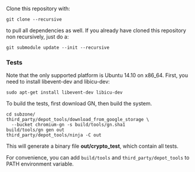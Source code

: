 Clone this repository with:

```git clone --recursive```

to pull all dependencies as well. If you already have cloned this repository
non recursively, just do a:

```git submodule update --init --recursive```

### Tests
Note that the only supported platform is Ubuntu 14.10 on x86_64. First, you
need to install libevent-dev and libicu-dev:

```sudo apt-get install libevent-dev libicu-dev```

To build the tests, first download GN, then build the system.

```
cd subzone/
third_party/depot_tools/download_from_google_storage \
  --bucket chromium-gn -s build/tools/gn.sha1
build/tools/gn gen out
third_party/depot_tools/ninja -C out
```

This will generate a binary file **out/crypto_test**, which contain all tests.

For convenience, you can add ```build/tools``` and ```third_party/depot_tools```
to PATH environment variable.
